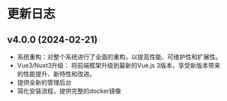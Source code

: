 # 更新日志

<!-- 
通过这个接口获取：
https://api.github.com/repos/mlogclub/bbs-go/releases?page=1&per_page=100
-->

## v4.0.0 (2024-02-21)

* 系统重构：对整个系统进行了全面的重构，以提高性能、可维护性和扩展性。
* Vue3/Nuxt3升级： 将前端框架升级到最新的Vue.js 3版本，享受新版本带来的性能提升、新特性和改进。
* 提供全新的管理后台
* 简化安装流程，提供完整的docker镜像

